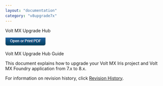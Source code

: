 ```yaml
---
layout: "documentation"
category: "v8upgrade7x"
---
```

                      

Volt MX  Upgrade Hub

[![](Resources/Images/pdf.png)](http://docs.voltmx.com/voltmxlibrary/beta/v8upgrade7x.pdf "VoltMX Foundry UpgradeHUB Guide")

Volt MX  Upgrade Hub Guide

This document explains how to upgrade your Volt MX Iris project and Volt MX Foundry application from 7.x to 8.x.

For information on revision history, click [Revision History](Revision_History.html).
